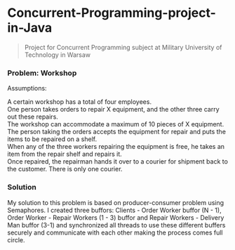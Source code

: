 # Concurrent-Programming-project-in-Java
> Project for Concurrent Programming subject at Military University of Technology in Warsaw

### Problem: Workshop
Assumptions:

A certain workshop has a total of four employees. <br>
One person takes orders to repair X equipment, and the other three carry out these repairs. <br>
The workshop can accommodate a maximum of 10 pieces of X equipment. <br>
The person taking the orders accepts the equipment for repair and puts the items to be repaired on a shelf. <br>
When any of the three workers repairing the equipment is free, he takes an item from the repair shelf and repairs it. <br>
Once repaired, the repairman hands it over to a courier for shipment back to the customer. There is only one courier.

### Solution
My solution to this problem is based on producer-consumer problem using Semaphores.
I created three buffors: Clients - Order Worker buffor (N - 1), Order Worker - Repair Workers (1 - 3) buffor and Repair Workers - Delivery Man buffor (3-1) and synchronized all threads to use these different buffers securely and communicate with each other making the process comes full circle.
